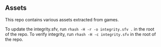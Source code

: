 ## Assets

This repo contains various assets extracted from games.

To update the integrity.sfv, run `rhash -H -r -o integrity.sfv .` in the root of the repo.
To verify integrity, run `rhash -H -c integrity.sfv` in the root of the repo.